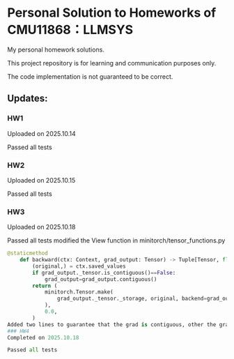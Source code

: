 # Personal Solution to Homeworks of CMU11868：LLMSYS
My personal homework solutions.

This project repository is for learning and communication purposes only.

The code implementation is not guaranteed to be correct.
## Updates:
### HW1 
Uploaded on 2025.10.14

Passed all tests
### HW2
Uploaded on 2025.10.15

Passed all tests
### HW3
Uploaded on 2025.10.18

Passed all tests
modified the View function in minitorch/tensor_functions.py

```python
@staticmethod
    def backward(ctx: Context, grad_output: Tensor) -> Tuple[Tensor, float]:
        (original,) = ctx.saved_values
        if grad_output._tensor.is_contiguous()==False:
            grad_output=grad_output.contiguous()
        return (
            minitorch.Tensor.make(
                grad_output._tensor._storage, original, backend=grad_output.backend
            ),
            0.0,
        )
Added two lines to guarantee that the grad is contiguous, other the grad would not propagate properly due to the use of permute.
### HW4
Completed on 2025.10.18

Passed all tests
